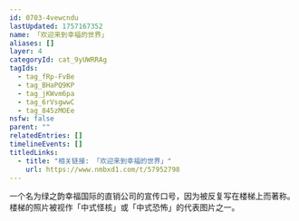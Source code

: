 ```yaml
---
id: 0703-4vewcndu
lastUpdated: 1757167352
name: 「欢迎来到幸福的世界」
aliases: []
layer: 4
categoryId: cat_9yUWRRAg
tagIds:
  - tag_fRp-FvBe
  - tag_BHaPQ9KP
  - tag_jKWvm6pa
  - tag_6rVsgwwC
  - tag_845zMOEe
nsfw: false
parent: ""
relatedEntries: []
timelineEvents: []
titledLinks:
  - title: "相关链接: 「欢迎来到幸福的世界」"
    url: https://www.nmbxd1.com/t/57952798
---
```


一个名为绿之韵幸福国际的直销公司的宣传口号，因为被反复写在楼梯上而著称。楼梯的照片被视作「中式怪核」或「中式恐怖」的代表图片之一。